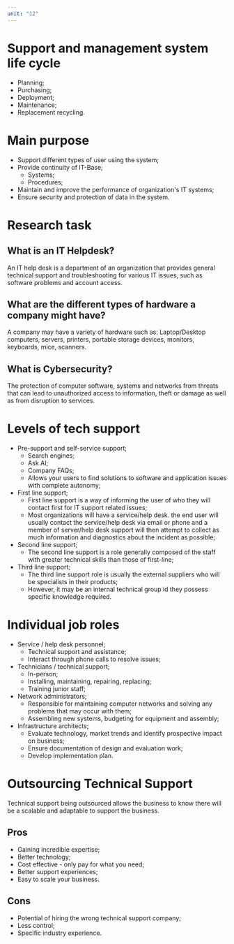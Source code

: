 ```yaml
---
unit: "12"
---
```

# Support and management system life cycle
- Planning;
- Purchasing;
- Deployment;
- Maintenance;
- Replacement recycling.
# Main purpose
- Support different types of user using the system;
- Provide continuity of IT-Base;
    - Systems;
    - Procedures;
- Maintain and improve the performance of organization's IT systems;
- Ensure security and protection of data in the system.
# Research task
## What is an IT Helpdesk?
An IT help desk is a department of an organization that provides general technical support and troubleshooting for various IT issues, such as software problems and account access.
## What are the different types of hardware a company might have?
A company may have a variety of hardware such as: Laptop/Desktop computers, servers, printers, portable storage devices, monitors, keyboards, mice, scanners.
## What is Cybersecurity?
The protection of computer software, systems and networks from threats that can lead to unauthorized access to information, theft or damage as well as from disruption to services.
# Levels of tech support
- Pre-support and self-service support;
	- Search engines;
	- Ask AI;
	- Company FAQs;
	- Allows your users to find solutions to software and application issues with complete autonomy;
- First line support;
	- First line support is a way of informing the user of who they will contact first for IT support related issues;
	- Most organizations will have a service/help desk. the end user will usually contact the service/help desk via email or phone and a member of server/help desk support will then attempt to collect as much information and diagnostics about the incident as possible;
- Second line support;
	- The second line support is a role generally composed of the staff with greater technical skills than those of first-line;
- Third line support;
	- The third line support role is usually the external suppliers who will be specialists in their products;
	- However, it may be an internal technical group id they possess specific knowledge required.
# Individual job roles
- Service / help desk personnel;
	- Technical support and assistance;
	- Interact through phone calls to resolve issues;
- Technicians / technical support;
	- In-person;
	- Installing, maintaining, repairing, replacing;
	- Training junior staff;
- Network administrators;
	- Responsible for maintaining computer networks and solving any problems that may occur with them;
	- Assembling new systems, budgeting for equipment and assembly;
- Infrastructure architects;
	- Evaluate technology, market trends and identify prospective impact on business;
	- Ensure documentation of design and evaluation work;
	- Develop implementation plan.
# Outsourcing Technical Support
Technical support being outsourced allows the business to know there will be a scalable and adaptable to support the business.
## Pros
- Gaining incredible expertise;
- Better technology;
- Cost effective - only pay for what you need;
- Better support experiences;
- Easy to scale your business.
## Cons
- Potential of hiring the wrong technical support company;
- Less control;
- Specific industry experience.
